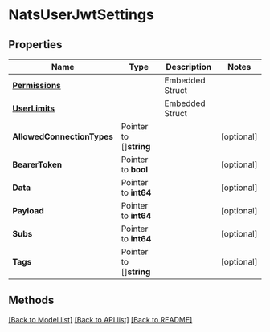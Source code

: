 # NatsUserJwtSettings

## Properties

Name | Type | Description | Notes
------------ | ------------- | ------------- | -------------
 | [**Permissions**](Permissions.md) |   | Embedded Struct
 | [**UserLimits**](UserLimits.md) |   | Embedded Struct
**AllowedConnectionTypes** | Pointer to []**string** |  | [optional] 
**BearerToken** | Pointer to **bool** |  | [optional] 
**Data** | Pointer to **int64** |  | [optional] 
**Payload** | Pointer to **int64** |  | [optional] 
**Subs** | Pointer to **int64** |  | [optional] 
**Tags** | Pointer to []**string** |  | [optional] 

## Methods


[[Back to Model list]](../README.md#documentation-for-models) [[Back to API list]](../README.md#documentation-for-api-endpoints) [[Back to README]](../README.md)


